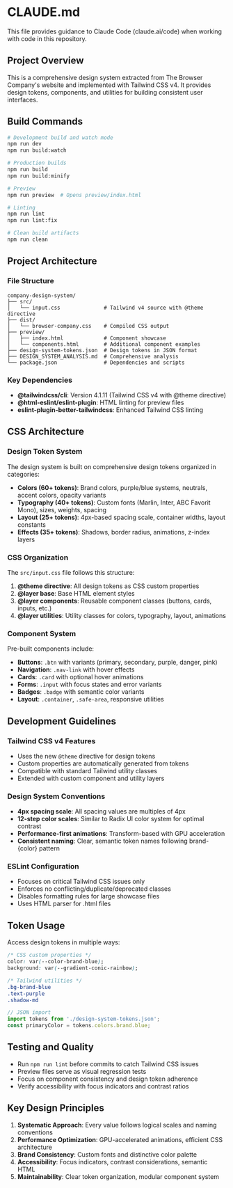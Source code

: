 # CLAUDE.md

This file provides guidance to Claude Code (claude.ai/code) when working with code in this repository.

## Project Overview

This is a comprehensive design system extracted from The Browser Company's website and implemented with Tailwind CSS v4. It provides design tokens, components, and utilities for building consistent user interfaces.

## Build Commands

```bash
# Development build and watch mode
npm run dev
npm run build:watch

# Production builds
npm run build
npm run build:minify

# Preview
npm run preview  # Opens preview/index.html

# Linting
npm run lint
npm run lint:fix

# Clean build artifacts
npm run clean
```

## Project Architecture

### File Structure

```
company-design-system/
├── src/
│   └── input.css              # Tailwind v4 source with @theme directive
├── dist/
│   └── browser-company.css    # Compiled CSS output
├── preview/
│   ├── index.html             # Component showcase
│   └── components.html        # Additional component examples
├── design-system-tokens.json  # Design tokens in JSON format
├── DESIGN_SYSTEM_ANALYSIS.md  # Comprehensive analysis
└── package.json               # Dependencies and scripts
```

### Key Dependencies

- **@tailwindcss/cli**: Version 4.1.11 (Tailwind CSS v4 with @theme directive)
- **@html-eslint/eslint-plugin**: HTML linting for preview files
- **eslint-plugin-better-tailwindcss**: Enhanced Tailwind CSS linting

## CSS Architecture

### Design Token System

The design system is built on comprehensive design tokens organized in categories:

- **Colors (60+ tokens)**: Brand colors, purple/blue systems, neutrals, accent colors, opacity variants
- **Typography (40+ tokens)**: Custom fonts (Marlin, Inter, ABC Favorit Mono), sizes, weights, spacing
- **Layout (25+ tokens)**: 4px-based spacing scale, container widths, layout constants
- **Effects (35+ tokens)**: Shadows, border radius, animations, z-index layers

### CSS Organization

The `src/input.css` file follows this structure:

1. **@theme directive**: All design tokens as CSS custom properties
2. **@layer base**: Base HTML element styles
3. **@layer components**: Reusable component classes (buttons, cards, inputs, etc.)
4. **@layer utilities**: Utility classes for colors, typography, layout, animations

### Component System

Pre-built components include:

- **Buttons**: `.btn` with variants (primary, secondary, purple, danger, pink)
- **Navigation**: `.nav-link` with hover effects
- **Cards**: `.card` with optional hover animations
- **Forms**: `.input` with focus states and error variants
- **Badges**: `.badge` with semantic color variants
- **Layout**: `.container`, `.safe-area`, responsive utilities

## Development Guidelines

### Tailwind CSS v4 Features

- Uses the new `@theme` directive for design tokens
- Custom properties are automatically generated from tokens
- Compatible with standard Tailwind utility classes
- Extended with custom component and utility layers

### Design System Conventions

- **4px spacing scale**: All spacing values are multiples of 4px
- **12-step color scales**: Similar to Radix UI color system for optimal contrast
- **Performance-first animations**: Transform-based with GPU acceleration
- **Consistent naming**: Clear, semantic token names following brand-{color} pattern

### ESLint Configuration

- Focuses on critical Tailwind CSS issues only
- Enforces no conflicting/duplicate/deprecated classes
- Disables formatting rules for large showcase files
- Uses HTML parser for .html files

## Token Usage

Access design tokens in multiple ways:

```css
/* CSS custom properties */
color: var(--color-brand-blue);
background: var(--gradient-conic-rainbow);

/* Tailwind utilities */
.bg-brand-blue
.text-purple
.shadow-md
```

```javascript
// JSON import
import tokens from './design-system-tokens.json';
const primaryColor = tokens.colors.brand.blue;
```

## Testing and Quality

- Run `npm run lint` before commits to catch Tailwind CSS issues
- Preview files serve as visual regression tests
- Focus on component consistency and design token adherence
- Verify accessibility with focus indicators and contrast ratios

## Key Design Principles

1. **Systematic Approach**: Every value follows logical scales and naming conventions
2. **Performance Optimization**: GPU-accelerated animations, efficient CSS architecture
3. **Brand Consistency**: Custom fonts and distinctive color palette
4. **Accessibility**: Focus indicators, contrast considerations, semantic HTML
5. **Maintainability**: Clear token organization, modular component system
